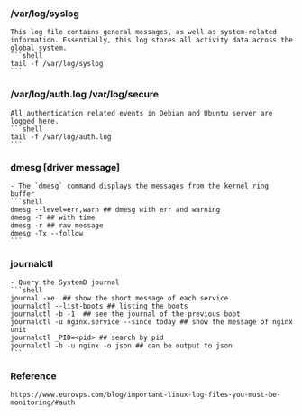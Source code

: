 ### /var/log/syslog
    This log file contains general messages, as well as system-related information. Essentially, this log stores all activity data across the global system.
    ```shell
    tail -f /var/log/syslog
    ```

### /var/log/auth.log /var/log/secure
    All authentication related events in Debian and Ubuntu server are logged here.
    ```shell
    tail -f /var/log/auth.log
    ```

### dmesg [driver message]

    - The `dmesg` command displays the messages from the kernel ring buffer
    ```shell
    dmesg --level=err,warn ## dmesg with err and warning
    dmesg -T ## with time
    dmesg -r ## raw message 
    dmesg -Tx --follow 
    ```

### journalctl
    - Query the SystemD journal
    ```shell
    journal -xe  ## show the short message of each service
    journalctl --list-boots ## listing the boots
    journalctl -b -1  ## see the journal of the previous boot
    journalctl -u nginx.service --since today ## show the message of nginx unit
    journalctl _PID=<pid> ## search by pid
    journalctl -b -u nginx -o json ## can be output to json
    ```


### Reference
    https://www.eurovps.com/blog/important-linux-log-files-you-must-be-monitoring/#auth
